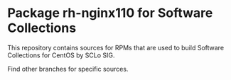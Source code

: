 # Package rh-nginx110 for Software Collections

This repository contains sources for RPMs that are used
to build Software Collections for CentOS by SCLo SIG.

Find other branches for specific sources.
